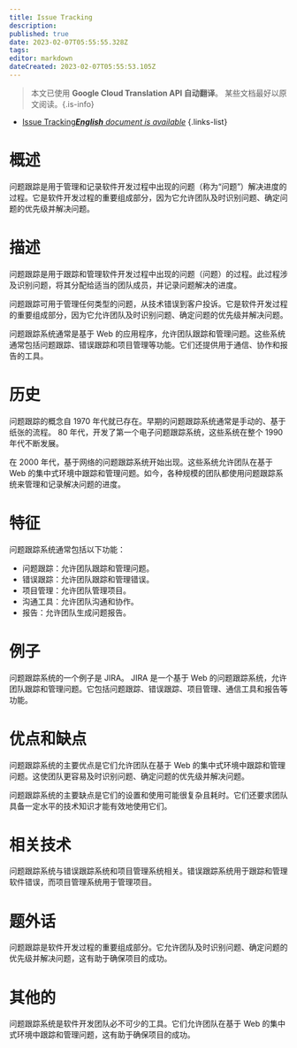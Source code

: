 ```yaml
---
title: Issue Tracking
description: 
published: true
date: 2023-02-07T05:55:55.328Z
tags: 
editor: markdown
dateCreated: 2023-02-07T05:55:53.105Z
---
```


> 本文已使用 **Google Cloud Translation API 自动翻译**。
某些文档最好以原文阅读。{.is-info}



- [Issue Tracking***English** document is available*](/en/Knowledge-base/Dictionary/issue-tracking)
{.links-list}


# 概述
问题跟踪是用于管理和记录软件开发过程中出现的问题（称为“问题”）解决进度的过程。它是软件开发过程的重要组成部分，因为它允许团队及时识别问题、确定问题的优先级并解决问题。

# 描述
问题跟踪是用于跟踪和管理软件开发过程中出现的问题（问题）的过程。此过程涉及识别问题，将其分配给适当的团队成员，并记录问题解决的进度。

问题跟踪可用于管理任何类型的问题，从技术错误到客户投诉。它是软件开发过程的重要组成部分，因为它允许团队及时识别问题、确定问题的优先级并解决问题。

问题跟踪系统通常是基于 Web 的应用程序，允许团队跟踪和管理问题。这些系统通常包括问题跟踪、错误跟踪和项目管理等功能。它们还提供用于通信、协作和报告的工具。

# 历史
问题跟踪的概念自 1970 年代就已存在。早期的问题跟踪系统通常是手动的、基于纸张的流程。 80 年代，开发了第一个电子问题跟踪系统，这些系统在整个 1990 年代不断发展。

在 2000 年代，基于网络的问题跟踪系统开始出现。这些系统允许团队在基于 Web 的集中式环境中跟踪和管理问题。如今，各种规模的团队都使用问题跟踪系统来管理和记录解决问题的进度。

# 特征
问题跟踪系统通常包括以下功能：

- 问题跟踪：允许团队跟踪和管理问题。
- 错误跟踪：允许团队跟踪和管理错误。
- 项目管理：允许团队管理项目。
- 沟通工具：允许团队沟通和协作。
- 报告：允许团队生成问题报告。

# 例子
问题跟踪系统的一个例子是 JIRA。 JIRA 是一个基于 Web 的问题跟踪系统，允许团队跟踪和管理问题。它包括问题跟踪、错误跟踪、项目管理、通信工具和报告等功能。

# 优点和缺点
问题跟踪系统的主要优点是它们允许团队在基于 Web 的集中式环境中跟踪和管理问题。这使团队更容易及时识别问题、确定问题的优先级并解决问题。

问题跟踪系统的主要缺点是它们的设置和使用可能很复杂且耗时。它们还要求团队具备一定水平的技术知识才能有效地使用它们。

# 相关技术
问题跟踪系统与错误跟踪系统和项目管理系统相关。错误跟踪系统用于跟踪和管理软件错误，而项目管理系统用于管理项目。

# 题外话
问题跟踪是软件开发过程的重要组成部分。它允许团队及时识别问题、确定问题的优先级并解决问题，这有助于确保项目的成功。

# 其他的
问题跟踪系统是软件开发团队必不可少的工具。它们允许团队在基于 Web 的集中式环境中跟踪和管理问题，这有助于确保项目的成功。